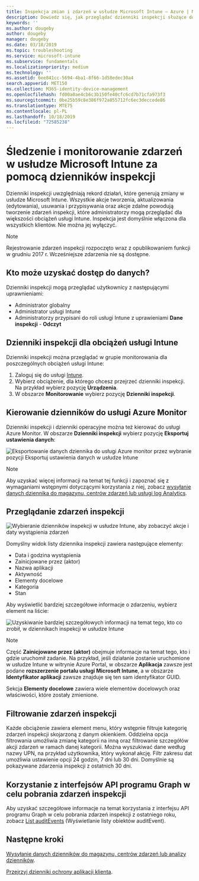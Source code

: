 ```yaml
---
title: Inspekcja zmian i zdarzeń w usłudze Microsoft Intune — Azure | Microsoft Docs
description: Dowiedz się, jak przeglądać dzienniki inspekcji służące do rejestrowania działań usługi Microsoft Intune.
keywords: ''
ms.author: dougeby
author: dougeby
manager: dougeby
ms.date: 03/18/2019
ms.topic: troubleshooting
ms.service: microsoft-intune
ms.subservice: fundamentals
ms.localizationpriority: medium
ms.technology: ''
ms.assetid: 6ee841cc-5694-4ba1-8f66-1d58edec30a4
search.appverid: MET150
ms.collection: M365-identity-device-management
ms.openlocfilehash: fd00a0ae4cb6c3b150fe40cfc6cd7b71cfa973f3
ms.sourcegitcommit: 0be25b59c8e386f972a855712fc6ec3deccede86
ms.translationtype: MTE75
ms.contentlocale: pl-PL
ms.lasthandoff: 10/18/2019
ms.locfileid: "72585238"
---
```

# <a name="use-audit-logs-to-track-and-monitor-events-in-microsoft-intune"></a>Śledzenie i monitorowanie zdarzeń w usłudze Microsoft Intune za pomocą dzienników inspekcji

Dzienniki inspekcji uwzględniają rekord działań, które generują zmiany w usłudze Microsoft Intune. Wszystkie akcje tworzenia, aktualizowania (edytowania), usuwania i przypisywania oraz akcje zdalne powodują tworzenie zdarzeń inspekcji, które administratorzy mogą przeglądać dla większości obciążeń usługi Intune. Inspekcja jest domyślnie włączona dla wszystkich klientów. Nie można jej wyłączyć.

> [!NOTE]
> Rejestrowanie zdarzeń inspekcji rozpoczęto wraz z opublikowaniem funkcji w grudniu 2017 r. Wcześniejsze zdarzenia nie są dostępne.

## <a name="who-can-access-the-data"></a>Kto może uzyskać dostęp do danych?

Dzienniki inspekcji mogą przeglądać użytkownicy z następującymi uprawnieniami:

- Administrator globalny
- Administrator usługi Intune
- Administratorzy przypisani do roli usługi Intune z uprawieniami **Dane inspekcji** - **Odczyt**

## <a name="audit-logs-for-intune-workloads"></a>Dzienniki inspekcji dla obciążeń usługi Intune

Dzienniki inspekcji można przeglądać w grupie monitorowania dla poszczególnych obciążeń usługi Intune:

1. Zaloguj się do usługi [Intune](https://go.microsoft.com/fwlink/?linkid=2090973).
2. Wybierz obciążenie, dla którego chcesz przejrzeć dzienniki inspekcji. Na przykład wybierz pozycję **Urządzenia**.
3. W obszarze **Monitorowanie** wybierz pozycję **Dzienniki inspekcji**.

## <a name="route-logs-to-azure-monitor"></a>Kierowanie dzienników do usługi Azure Monitor

Dzienniki inspekcji i dzienniki operacyjne można też kierować do usługi Azure Monitor. W obszarze **Dzienniki inspekcji** wybierz pozycję **Eksportuj ustawienia danych**:

![Eksportowanie danych dziennika do usługi Azure monitor przez wybranie pozycji Eksportuj ustawienia danych w usłudze Intune](./media/monitor-audit-logs/audit-logs-export-data-settings.png)

> [!NOTE]
> Aby uzyskać więcej informacji na temat tej funkcji i zapoznać się z wymaganiami wstępnymi dotyczącymi korzystania z niej, zobacz [wysyłanie danych dziennika do magazynu, centrów zdarzeń lub usługi log Analytics](review-logs-using-azure-monitor.md).

## <a name="review-audit-events"></a>Przeglądanie zdarzeń inspekcji

![Wybieranie dzienników inspekcji w usłudze Intune, aby zobaczyć akcje i daty wystąpienia zdarzeń](./media/monitor-audit-logs/monitor-audit-logs.png "Dzienniki inspekcji")

Domyślny widok listy dziennika inspekcji zawiera następujące elementy:

- Data i godzina wystąpienia
- Zainicjowane przez (aktor)
- Nazwa aplikacji
- Aktywność
- Elementy docelowe
- Kategoria
- Stan

Aby wyświetlić bardziej szczegółowe informacje o zdarzeniu, wybierz element na liście:

![Uzyskiwanie bardziej szczegółowych informacji na temat tego, kto co zrobił, w dziennikach inspekcji w usłudze Intune](./media/monitor-audit-logs/monitor-audit-log-detail.png "|::ref2::|")

> [!NOTE]
> Część **Zainicjowane przez (aktor)** obejmuje informacje na temat tego, kto i gdzie uruchomił zadanie. Na przykład, jeśli działanie zostanie uruchomione w usłudze Intune w witrynie Azure Portal, w obszarze **Aplikacja** zawsze jest podane **rozszerzenie portalu usługi Microsoft Intune**, a w obszarze **Identyfikator aplikacji** zawsze znajduje się ten sam identyfikator GUID.
>
> Sekcja **Elementy docelowe** zawiera wiele elementów docelowych oraz właściwości, które zostały zmienione.  

## <a name="filter-audit-events"></a>Filtrowanie zdarzeń inspekcji

Każde obciążenie zawiera element menu, który wstępnie filtruje kategorię zdarzeń inspekcji skojarzoną z danym okienkiem. Oddzielna opcja filtrowania umożliwia zmianę kategorii na inną oraz filtrowanie szczegółów akcji zdarzeń w ramach danej kategorii. Można wyszukiwać dane według nazwy UPN, na przykład użytkownika, który wykonał akcję. Filtr zakresu dat umożliwia ustawienie opcji 24 godzin, 7 dni lub 30 dni. Domyślnie są pokazywane zdarzenia inspekcji z ostatnich 30 dni.

## <a name="use-graph-api-to-retrieve-audit-events"></a>Korzystanie z interfejsów API programu Graph w celu pobrania zdarzeń inspekcji

Aby uzyskać szczegółowe informacje na temat korzystania z interfejsu API programu Graph w celu pobrania zdarzeń inspekcji z ostatniego roku, zobacz [List auditEvents](https://docs.microsoft.com/graph/api/intune-auditing-auditevent-list?view=graph-rest-1.0) (Wyświetlanie listy obiektów auditEvent).

## <a name="next-steps"></a>Następne kroki

[Wysyłanie danych dzienników do magazynu, centrów zdarzeń lub analizy dzienników](review-logs-using-azure-monitor.md).

[Przejrzyj dzienniki ochrony aplikacji klienta](../apps/app-protection-policy-settings-log.md).
